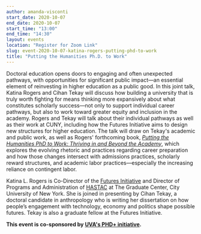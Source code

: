 ```yaml
---
author: amanda-visconti
start_date: 2020-10-07
end_date: 2020-10-07
start_time: "13:00"
end_time: "14:30"
layout: events
location: "Register for Zoom Link"
slug: event-2020-10-07-katina-rogers-putting-phd-to-work
title: "Putting the Humanities Ph.D. to Work"
---
```


Doctoral education opens doors to engaging and often unexpected pathways, with opportunities for significant public impact—an essential element of reinvesting in higher education as a public good.  In this joint talk, Katina Rogers and Cihan Tekay will discuss how building a university that is truly worth fighting for means thinking more expansively about what constitutes scholarly success—not only to support individual career pathways, but also to work toward greater equity and inclusion in the academy. Rogers and Tekay will talk about their individual pathways as well as their work at CUNY, including how the Futures Initiative aims to design new structures for higher education. The talk will draw on Tekay's academic and public work, as well as Rogers' forthcoming book, _[Putting the Humanities PhD to Work: Thriving in and Beyond the Academy](https://www.dukeupress.edu/putting-the-humanities-phd-to-work)_, which explores the evolving rhetoric and practices regarding career preparation and how those changes intersect with admissions practices, scholarly reward structures, and academic labor practices—especially the increasing reliance on contingent labor. 

Katina L. Rogers is Co-Director of the [Futures Initiative](https://futuresinitiative.org/) and Director of Programs and Administration of [HASTAC](https://www.hastac.org/) at The Graduate Center, City University of New York. She is joined in presenting by Cihan Tekay, a doctoral candidate in anthropology who is writing her dissertation on how people’s engagement with technology, economy and politics shape possible futures. Tekay is also a graduate fellow at the Futures Initiative.

**This event is co-sponsored by [UVA's PHD+ initiative](http://phdplus.virginia.edu/).**
